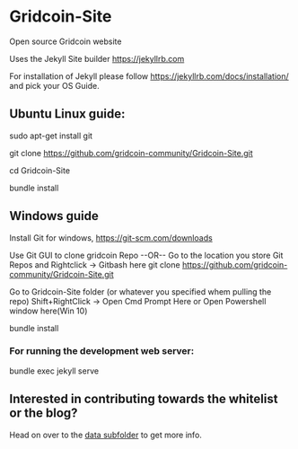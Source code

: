 # Gridcoin-Site
Open source Gridcoin website

Uses the Jekyll Site builder
https://jekyllrb.com

For installation of Jekyll please follow https://jekyllrb.com/docs/installation/ and pick your OS Guide.

## Ubuntu Linux guide:

sudo apt-get install git

git clone https://github.com/gridcoin-community/Gridcoin-Site.git

cd Gridcoin-Site

bundle install 

## Windows guide
Install Git for windows, https://git-scm.com/downloads

Use Git GUI to clone gridcoin Repo
--OR--
Go to the location you store Git Repos and Rightclick -> Gitbash here
git clone https://github.com/gridcoin-community/Gridcoin-Site.git

Go to Gridcoin-Site folder (or whatever you specified whem pulling the repo)
Shift+RightClick -> Open Cmd Prompt Here or Open Powershell window here(Win 10)

bundle install 

### For running the development web server:

bundle exec jekyll serve

## Interested in contributing towards the whitelist or the blog?

Head on over to the [data subfolder](https://github.com/gridcoin-community/Gridcoin-Site/tree/master/data) to get more info.
